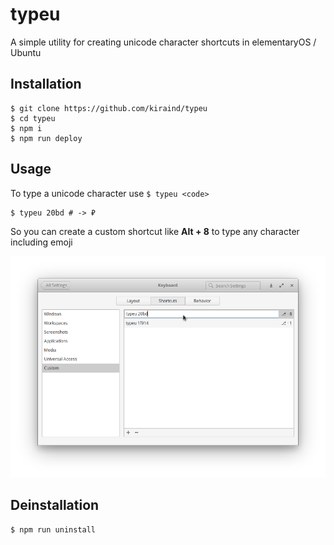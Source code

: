 # typeu
A simple utility for creating unicode character shortcuts in elementaryOS / Ubuntu

## Installation
```
$ git clone https://github.com/kiraind/typeu
$ cd typeu
$ npm i
$ npm run deploy
```

## Usage
To type a unicode character use `$ typeu <code>`

```
$ typeu 20bd # -> ₽
```

So you can create a custom shortcut like **Alt + 8** to type any character including emoji

![Screenshot of keyboard setting](screenshot.png)

## Deinstallation
```
$ npm run uninstall
```
